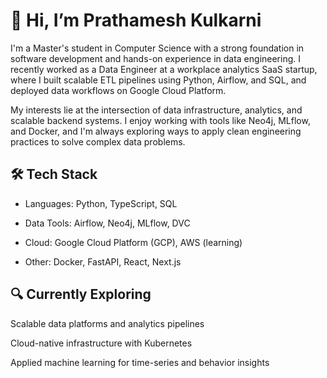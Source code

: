 # 👋 Hi, I’m Prathamesh Kulkarni

I'm a Master's student in Computer Science with a strong foundation in software development and hands-on experience in data engineering. I recently worked as a Data Engineer at a workplace analytics SaaS startup, where I built scalable ETL pipelines using Python, Airflow, and SQL, and deployed data workflows on Google Cloud Platform.

My interests lie at the intersection of data infrastructure, analytics, and scalable backend systems. I enjoy working with tools like Neo4j, MLflow, and Docker, and I'm always exploring ways to apply clean engineering practices to solve complex data problems.

## 🛠️ Tech Stack
* Languages: Python, TypeScript, SQL

* Data Tools: Airflow, Neo4j, MLflow, DVC

* Cloud: Google Cloud Platform (GCP), AWS (learning)

* Other: Docker, FastAPI, React, Next.js

## 🔍 Currently Exploring

Scalable data platforms and analytics pipelines

Cloud-native infrastructure with Kubernetes

Applied machine learning for time-series and behavior insights

